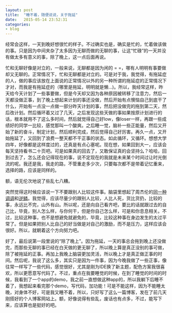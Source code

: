 ```yaml
---
layout: post
title:  "睡不着，随便说说，关于拖延"
date:   2015-05-14 23:52:31
categories:
- blog
---
```


经常会这样，一天到晚好想很忙的样子。不过确实也是，确实是忙的，忙着做该做的事。只是因为中间夹杂了太多因为无聊而做的无聊的事，让这“忙碌”的一天并没有做太多有意义的事，除了晚上，这一点后面再说。

忙和无聊好像是对立的，一般来说，无聊都是因为闲的 = =，哪有人明明有事要做却又无聊的。正常情况下，忙和无聊都是对立的。可是对于我，我觉得，有拖延症的人，做的事应该放在上面说的正常情况以外的另一种所谓的拖延症的正常情况下才对，而我是有拖延症的（哪里是拖延，明明就是懒...)。所以，我经常这样，昨天给今天计划了一些事要做，但是今天却又因为各种原因被转移了注意力，然后一天都没做正事，到了晚上想起来计划的事还没做，然后开始有点懊恼自己到底干了什么，开始有一点没一点做一部分昨天计划的事，然后把没做完的拖到第二天，然后改计划。然后循环着又过了几天，之后发现这些天做的事如果按原计划进行的话，根本就用不了这么多时间，然后就觉得自己好low，像loser一样，再跟一些成绩好的同学一比较，感觉那叫一个酸爽。之后睡一觉，脑补一些正能量，然后又开始了新的奋斗，制定计划，然后顺利完成，然后觉得自己好厉害。再久一点，又开始拖延了，又回到了浪费一整天都不干正事的状态。如此循环，又循环。想想大学四年，好像都是这样度过的，还真是有点心塞呢。现在想，如果回到大一，应该会每天坚持看书二十页吧。可是如果真的回去了，又敢保证真的会坚持么？哈哈，回到过去了，怎么还会记得现在的事，说不定现在的我就是未来某个时间过让时光倒流的呢。我还是我，我走的路，不管重走多少次，只要每次都不是带着记忆重来，选择的路，应该是同样的。

额，语无伦次地说了些乱七八糟。

突然觉得这时候应该说一下不要跟别人比较这件事。脑袋里想起了周杰伦的[同一种调调][tong]和[逆鳞][ni]。我觉得，应该尽量少的跟别人比较，人比人死，货比货扔，比较的事，永远比不完，山外有山。所以呢，还是向自己看齐吧，要比的话就跟过去的自己比，毕竟，别人怎么样，与你何干，但是你自己怎么样，可是和你息息相关。不过，比较这种事，也不是想避免就避免的，毕竟，比较这种事在身边发生的太过平常了。但是如果把别人比自己的好当做是对自己的激励，而不是压力，这样应该会很好。所以，就朝着这个方向努力吧。

好了，最后说第一段里说的“除了晚上”。因为拖延，一天的事总会拖到晚上还没做完，而那些无聊的事已经在白天做的更无聊了，所以晚上算是真正没别的事可做，除了被拖延的正事。再加上我晚上脑袋更加灵活，所以晚上才是真正做正事的时间。然后呢，我说了这么多，其实只是因为一件事，因为今晚我做了一些正事，像往常一样写了一些代码，感觉很好，尤其是刚为IDE换了新主题，配色方案我很喜欢，所以更愿意写代码了。不过，重点在我要睡觉的时候，在到了睡觉的时间的时候，我看到了一个app的demo，我之前一直想做这种app的，所以我躺下后睡不着了，我想起来看完那个demo，写代码，加功能！可是不能这样，因为不能睡太晚，对身体不好，可是我又睡不着，所以，只好写了这么一篇博客，发在了前几天刚搭好的个人博客网站上。额，好像说得有些乱，废话也有点多，不过，能写下来，应该算也是挺好的吧。


[tong]: http://y.qq.com/#type=song&mid=000U62Ay0ndxCh
[ni]: http://y.qq.com/#type=song&mid=003Q71hB2wOpFU